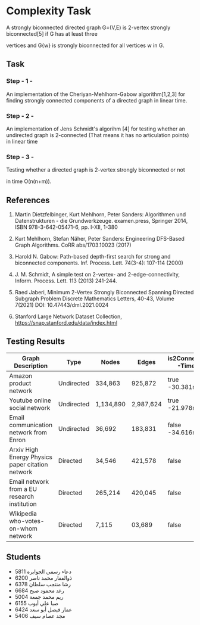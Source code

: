 # Complexity Task

A strongly biconnected directed graph G=(V,E) is 2-vertex strongly biconnected[5] if G has at least three

vertices and G\{w} is strongly biconnected for all vertices w in G.

## Task

### Step - 1 -

An implementation of the Cheriyan-Mehlhorn-Gabow algorithm[1,2,3] for finding strongly connected components of a directed graph in linear time.

### Step - 2 -

An implementation of Jens Schmidt's algorihm [4] for testing whether an undirected graph is 2-connected (That means it has no articulation points) in linear time

### Step - 3 -

Testing whether a directed graph is 2-vertex strongly biconnected or not

in time O(n(n+m)).

## References

1. Martin Dietzfelbinger, Kurt Mehlhorn, Peter Sanders: Algorithmen und Datenstrukturen - die Grundwerkzeuge. examen.press, Springer 2014, ISBN 978-3-642-05471-6, pp. I-XII, 1-380

2. Kurt Mehlhorn, Stefan Näher, Peter Sanders: Engineering DFS-Based Graph Algorithms. CoRR abs/1703.10023 (2017)

3. Harold N. Gabow: Path-based depth-first search for strong and biconnected components. Inf. Process. Lett. 74(3-4): 107-114 (2000)

4. J. M. Schmidt, A simple test on 2-vertex- and 2-edge-connectivity, Inform. Process. Lett. 113
   (2013) 241-244.

5. Raed Jaberi, Minimum 2-Vertex Strongly Biconnected Spanning Directed Subgraph Problem Discrete Mathematics Letters, 40-43, Volume 7(2021) DOI: 10.47443/dml.2021.0024

6. Stanford Large Network Dataset Collection, https://snap.stanford.edu/data/index.html

## Testing Results

| Graph Description                                | Type       | Nodes     | Edges     | is2Connected -Time- | isStronglyConnected -Time- | isStronglyBiconnected -Time- | is2VertexStronglyBiconnected -Time- |
| ------------------------------------------------ | ---------- | --------- | --------- | ------------------- | -------------------------- | ---------------------------- | ----------------------------------- |
| Amazon product network                           | Undirected | 334,863   | 925,872   | true -30.381ms-     | false                      | false                        | false                               |
| Youtube online social network                    | Undirected | 1,134,890 | 2,987,624 | true -21.978ms-     | false                      | false                        | false                               |
| Email communication network from Enron           | Undirected | 36,692    | 183,831   | false -34.616ms-    | false                      | false                        | false                               |
| Arxiv High Energy Physics paper citation network | Directed   | 34,546    | 421,578   | false               | false -25.081ms-           | false -16.142ms-             | false -22.726ms-                    |
| Email network from a EU research institution     | Directed   | 265,214   | 420,045   | false               | false -8.643ms-            | false -2.157ms-              | false -5.4ms-                       |
| Wikipedia who-votes-on-whom network              | Directed   | 7,115     | 03,689    | false               | false -13.996ms-           | false - 8.589ms-             | false -12.504ms-                    |

## Students

- 5811 دعاء رسمي الجوابره
- 6200 ذوالفقار محمد ناصر
- 6378 رشا منتجب سلطان
- 6684 رغد محمود صبح
- 5004 ريم محمد جمعة
- 6155 صبا علي أيوب
- 6424 عمار فيصل أبو سعد
- 5406 مجد عصام سيف
